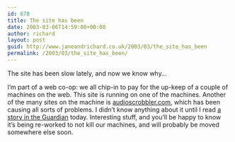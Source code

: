 ```yaml
---
id: 670
title: The site has been
date: 2003-03-06T14:59:00+00:00
author: richard
layout: post
guid: http://www.janeandrichard.co.uk/2003/03/the_site_has_been
permalink: /2003/03/the_site_has_been/
---
```

The site has been slow lately, and now we know why&#8230;

I&#8217;m part of a web co-op: we all chip-in to pay for the up-keep of a couple of machines on the web. This site is running on one of the machines. Another of the many sites on the machine is [audioscrobbler.com](http://www.audioscrobbler.com), which has been causing all sorts of problems. I didn&#8217;t know anything about it until I read [a story in the Guardian](http://www.guardian.co.uk/Print/0,3858,4618663,00.html) today. Interesting stuff, and you&#8217;ll be happy to know it&#8217;s being re-worked to not kill our machines, and will probably be moved somewhere else soon.